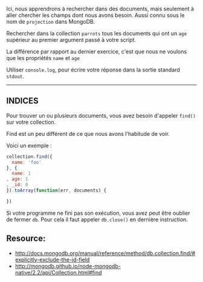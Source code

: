 Ici, nous apprendrons à rechercher dans des documents,
mais seulement à aller chercher les champs dont nous avons besoin.
Aussi connu sous le nom de `projection` dans MongoDB.

Rechercher dans la collection `parrots` tous les documents qui ont un `age` 
supérieur au premier argument passé à votre script.

La différence par rapport au dernier exercice,
c'est que nous ne voulons que les propriétés `name` et `age`

Utiliser `console.log`, pour écrire votre réponse dans la sortie standard `stdout`.

-----------------------------------------------------------
## INDICES

Pour trouver un ou plusieurs documents, vous avez besoin d'appeler `find()` sur votre collection.

Find est un peu différent de ce que nous avons l'habitude de voir.

Voici un exemple :

```js
collection.find({
  name: 'foo'
}, {
  name: 1
, age: 1
, _id: 0
}).toArray(function(err, documents) {

})
```

Si votre programme ne fini pas son exécution,
vous avez peut être oublier de fermer `db`.
Pour cela il faut appeler `db.close()` en dernière instruction.

## Resource:
* http://docs.mongodb.org/manual/reference/method/db.collection.find/#explicitly-exclude-the-id-field
* http://mongodb.github.io/node-mongodb-native/2.2/api/Collection.html#find
